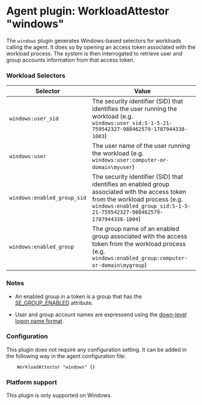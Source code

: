 # Agent plugin: WorkloadAttestor "windows"

The `windows` plugin generates Windows-based selectors for workloads calling the agent.
It does so by opening an access token associated with the workload process. The system is then interrogated to retrieve user and group accounts information from that access token.

### Workload Selectors

| Selector | Value |
| -------- | ----- |
| `windows:user_sid` | The security identifier (SID) that identifies the user running the workload (e.g. `windows:user_sid:S-1-5-21-759542327-988462579-1707944338-1003`) |
| `windows:user` | The user name of the user running the workload (e.g. `windows:user:computer-or-domain\myuser`) |
| `windows:enabled_group_sid` | The security identifier (SID) that identifies an enabled group associated with the access token from the workload process (e.g. `windows:enabled_group_sid:S-1-5-21-759542327-988462579-1707944338-1004`) |
| `windows:enabled_group` | The group name of an enabled group associated with the access token from the workload process (e.g. `windows:enabled_group:computer-or-domain\mygroup`) |

### Notes
- An enabled group in a token is a group that has the [SE_GROUP_ENABLED](https://docs.microsoft.com/en-us/windows/win32/secauthz/sid-attributes-in-an-access-token) attribute.

- User and group account names are expressend using the [down-level logon name format](https://docs.microsoft.com/en-us/windows/win32/secauthn/user-name-formats#down-level-logon-name).

### Configuration

This plugin does not require any configuration setting. It can be added in the following way in the agent configuration file:

```
	WorkloadAttestor "windows" {}
```

### Platform support

This plugin is only supported on Windows.
